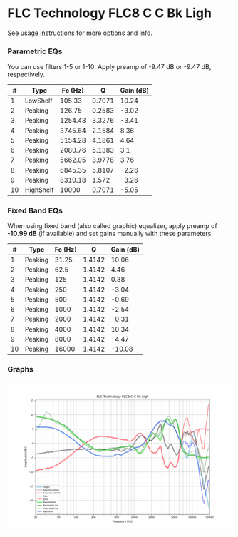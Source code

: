 # FLC Technology FLC8 C C Bk Ligh
See [usage instructions](https://github.com/jaakkopasanen/AutoEq#usage) for more options and info.

### Parametric EQs
You can use filters 1-5 or 1-10. Apply preamp of -9.47 dB or -9.47 dB, respectively.

|   # | Type      |   Fc (Hz) |      Q |   Gain (dB) |
|-----|-----------|-----------|--------|-------------|
|   1 | LowShelf  |    105.33 | 0.7071 |       10.24 |
|   2 | Peaking   |    126.75 | 0.2583 |       -3.02 |
|   3 | Peaking   |   1254.43 | 3.3276 |       -3.41 |
|   4 | Peaking   |   3745.64 | 2.1584 |        8.36 |
|   5 | Peaking   |   5154.28 | 4.1861 |        4.64 |
|   6 | Peaking   |   2080.76 | 5.1383 |        3.1  |
|   7 | Peaking   |   5662.05 | 3.9778 |        3.76 |
|   8 | Peaking   |   6845.35 | 5.8107 |       -2.26 |
|   9 | Peaking   |   8310.18 | 1.572  |       -3.26 |
|  10 | HighShelf |  10000    | 0.7071 |       -5.05 |

### Fixed Band EQs
When using fixed band (also called graphic) equalizer, apply preamp of **-10.99 dB** (if available) and set gains manually with these parameters.

|   # | Type    |   Fc (Hz) |      Q |   Gain (dB) |
|-----|---------|-----------|--------|-------------|
|   1 | Peaking |     31.25 | 1.4142 |       10.06 |
|   2 | Peaking |     62.5  | 1.4142 |        4.46 |
|   3 | Peaking |    125    | 1.4142 |        0.38 |
|   4 | Peaking |    250    | 1.4142 |       -3.04 |
|   5 | Peaking |    500    | 1.4142 |       -0.69 |
|   6 | Peaking |   1000    | 1.4142 |       -2.54 |
|   7 | Peaking |   2000    | 1.4142 |       -0.31 |
|   8 | Peaking |   4000    | 1.4142 |       10.34 |
|   9 | Peaking |   8000    | 1.4142 |       -4.47 |
|  10 | Peaking |  16000    | 1.4142 |      -10.08 |

### Graphs
![](./FLC%20Technology%20FLC8%20C%20C%20Bk%20Ligh.png)
